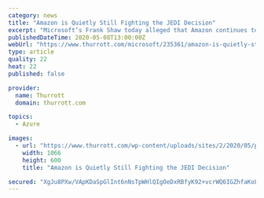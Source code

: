```yaml
---
category: news
title: "Amazon is Quietly Still Fighting the JEDI Decision"
excerpt: "Microsoft’s Frank Shaw today alleged that Amazon continues to fight the DOJ’s JEDI contract award out of the public eye."
publishedDateTime: 2020-05-08T13:00:00Z
webUrl: "https://www.thurrott.com/microsoft/235361/amazon-is-quietly-still-fighting-the-jedi-decision"
type: article
quality: 22
heat: 22
published: false

provider:
  name: Thurrott
  domain: thurrott.com

topics:
  - Azure

images:
  - url: "https://www.thurrott.com/wp-content/uploads/sites/2/2020/05/pentagon-1.jpg"
    width: 1066
    height: 600
    title: "Amazon is Quietly Still Fighting the JEDI Decision"

secured: "XgJu8PXw/VApKDaSpGlInt6nNsTpWHlQIgOeDxRBfyK92+vcrWQ6IGZhfaKoLnmNSG4luT1ymhEwMoISmfVIYPxMN6zOIBR8c1BJebjQA0y5kEQuCf49E0WjALZJRpZRdWpZSwegsTxz0mzTt7VqElGgxZmTloVmPMRABEuP/39sztnKz4J4qD9/Oc4g+hU0g0bqR50ZE2MNgY2iUjWUIqX7nGWJZReCttETpKgd958MBMcdYZxNULzKy72GsXHJzgjdvWy5C5s12uw6h/ugG3+iVb3Sfr9GwKtzjEyz5S4vdbXJcLVocKMyjdTshdNB;RtRZJjmKrOgOtXRKnv+JvQ=="
---
```


